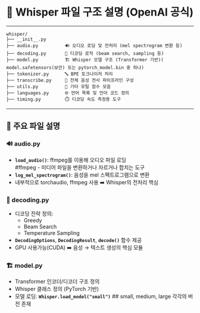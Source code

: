 # 📁 Whisper 파일 구조 설명 (OpenAI 공식)

---
```pgsql
whisper/
├── __init__.py
├── audio.py          🔊 오디오 로딩 및 전처리 (mel spectrogram 변환 등)
├── decoding.py       🧠 디코딩 로직 (beam search, sampling 등)
├── model.py          🏗️ Whisper 모델 구조 (Transformer 기반)( model.safetensors(보안) 또는 pytorch_model.bin 중 하나)
├── tokenizer.py      🔤 BPE 토크나이저 처리
├── transcribe.py     📝 전체 음성 전사 파이프라인 구성
├── utils.py          🔧 기타 유틸 함수 모음
├── languages.py      🌐 언어 목록 및 언어 코드 정의
├── timing.py         ⏱️ 디코딩 속도 측정용 도구
```
---
## 🧩 주요 파일 설명

### 🔊 audio.py
- **`load_audio()`**: ffmpeg를 이용해 오디오 파일 로딩 <br>
#ffmpeg - 미디어 파일을 변환하거나 자르거나 합치는 도구
- **`log_mel_spectrogram()`**: 음성을 mel 스펙트로그램으로 변환
- 내부적으로 torchaudio, ffmpeg 사용
➡️ Whisper의 전처리 핵심

### 🧠 decoding.py
- 디코딩 전략 정의:
  - Greedy
  - Beam Search
  - Temperature Sampling
- **`DecodingOptions`**, **`DecodingResult`**, **`decode()`** 함수 제공
- GPU 사용가능(CUDA)
➡️ 음성 → 텍스트 생성의 핵심 모듈 

### 🏗️ model.py
- Transformer 인코더/디코더 구조 정의
- Whisper 클래스 정의 (PyTorch 기반)
- 모델 로딩: **`Whisper.load_model("small")`** ## small, medium, large 각각의 버전 존재


















